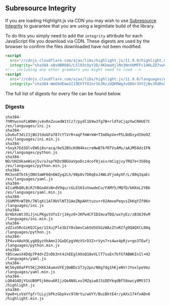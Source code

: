 ## Subresource Integrity

If you are loading Highlight.js via CDN you may wish to use [Subresource Integrity](https://developer.mozilla.org/en-US/docs/Web/Security/Subresource_Integrity) to guarantee that you are using a legimitate build of the library.

To do this you simply need to add the `integrity` attribute for each JavaScript file you download via CDN. These digests are used by the browser to confirm the files downloaded have not been modified.

```html
<script
  src="//cdnjs.cloudflare.com/ajax/libs/highlight.js/11.9.0/highlight.min.js"
  integrity="sha384-xBsHBR6BS/LSlO3cOyY2D/4KkmaHjlNn3NnXUMFFc14HLZD7vwVgS3+6U/WkHAra"></script>
<!-- including any other grammars you might need to load -->
<script
  src="//cdnjs.cloudflare.com/ajax/libs/highlight.js/11.9.0/languages/go.min.js"
  integrity="sha384-WmGkHEmwSI19EhTfO1nrSk3RziUQKRWg3vO0Ur3VYZjWvJRdRnX4/scQg+S2w1fI"></script>
```

The full list of digests for every file can be found below.

### Digests

```
sha384-7hMYwsnoFLW0Wnjv4vRnZxuedW1tCz7/pydl1b9w3fg7B+rldToCjqzXwCRHUE7C /es/languages/ini.js
sha384-LDu6uT3diI3jBUJtdoGFa787cYlVrR+aqFfmW+kW+TImOkpVe+P5LBdDzydIHo9Z /es/languages/ini.min.js
sha384-+5oyk7Ed3OlvEWGj8xracq/6e52BScKUN4kxcreNwB7kfRTVsAMs/aAJM58dzIFN /es/languages/python.js
sha384-ND/UH2UkaeWiej5v/oJspfKDz9BGUaVpoDcz4cof0jaiv/mCigjvy7RQ7e+3S6bg /es/languages/python.min.js
sha384-MX3xn8TktkjONV3aWF6Qn6WZyq2Lh/98p0v7D0qEoJ4WLdYjoAyXF/L/80q3qaEc /es/languages/yaml.js
sha384-4IiaMbQ0LBiRJYBGoAXsN+dV9qu/cGLES6IuVowdeCu/FAMY5/MQfD/bHXoL2YBb /es/languages/yaml.min.js
sha384-JSUMPR+WT0h/7NlqXi1Al9bVlNT31AeZNpAHttuzu+r02AmxePeqvsZkKqYZf06n /languages/ini.js
sha384-QrHbXsWtJOiJjnLPKgutUfoIrj34yz0+JKPw4CFIDImvaTDQ/wxYyEz/zB3639vM /languages/ini.min.js
sha384-zdZio5RcGiKQJCpe/1IXujPle3bIY8sbmvCabSU5G5GzWAzZtoRZfg9QAQXCL08q /languages/python.js
sha384-IP4vv4Aoh9Lyg8QyzVkAmn2JGoDCpgVHzVSrD3Z+rVyn7+s4wx4pRjv+go3TEwfj /languages/python.min.js
sha384-tB5cwwsX4Ddp7P4d+ZInDb3nt4ihEEglHXoQ18eVLlT7soEn7bfGfABWKIn1l+H2 /languages/yaml.js
sha384-WC56y8OaFPt5Kj2HX6JAumxUYEjQmBDcSTJy2pn/N8g7dg1hKjeNVrJYoxlpeVmz /languages/yaml.min.js
sha384-LQ04G4DjYGsUB9P5jkHou6R1jzQeAN8LxulMZqiw0J3iDDYkqdBf58owcy0Mt573 /highlight.js
sha384-Ypw0+LxVaYfgfrlLLyjbPkzGbpkvc9lNrtu/wUYY/BuiBktE4r/yAXx174fxADn6 /highlight.min.js
```

